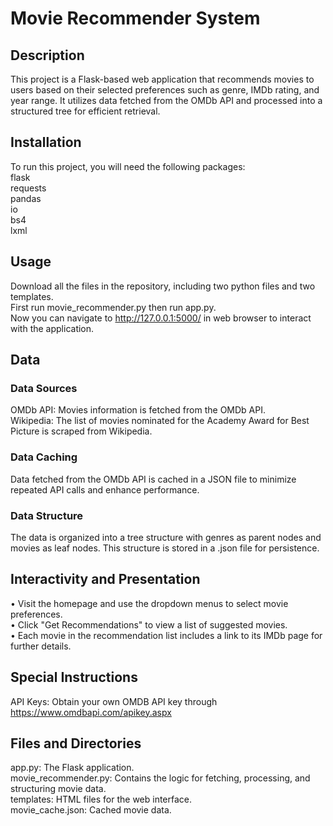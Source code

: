 # Movie Recommender System

## Description
This project is a Flask-based web application that recommends movies to users based on their selected preferences such as genre, IMDb rating, and year range. It utilizes data fetched from the OMDb API and processed into a structured tree for efficient retrieval.

## Installation
To run this project, you will need the following packages:\
flask\
requests\
pandas\
io\
bs4\
lxml

## Usage
Download all the files in the repository, including two python files and two templates.\
First run movie_recommender.py then run app.py.\
Now you can navigate to http://127.0.0.1:5000/ in web browser to interact with the application.

## Data
### Data Sources
OMDb API: Movies information is fetched from the OMDb API.\
Wikipedia: The list of movies nominated for the Academy Award for Best Picture is scraped from Wikipedia.
### Data Caching
Data fetched from the OMDb API is cached in a JSON file to minimize repeated API calls and enhance performance.

### Data Structure
The data is organized into a tree structure with genres as parent nodes and movies as leaf nodes. This structure is stored in a .json file for persistence.

## Interactivity and Presentation
•	Visit the homepage and use the dropdown menus to select movie preferences.\
•	Click "Get Recommendations" to view a list of suggested movies.\
•	Each movie in the recommendation list includes a link to its IMDb page for further details.


## Special Instructions
API Keys: Obtain your own OMDB API key through https://www.omdbapi.com/apikey.aspx
## Files and Directories
app.py: The Flask application.\
movie_recommender.py: Contains the logic for fetching, processing, and structuring movie data.\
templates: HTML files for the web interface.\
movie_cache.json: Cached movie data.
